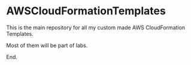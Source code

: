 # AWSCloudFormationTemplates

This is the main repository for all my custom made AWS CloudFormation Templates.

Most of them will be part of labs.

End.
